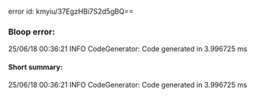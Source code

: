 error id: kmyiu/37EgzHBi7S2d5gBQ==
### Bloop error:

25/06/18 00:36:21 INFO CodeGenerator: Code generated in 3.996725 ms
#### Short summary: 

25/06/18 00:36:21 INFO CodeGenerator: Code generated in 3.996725 ms
